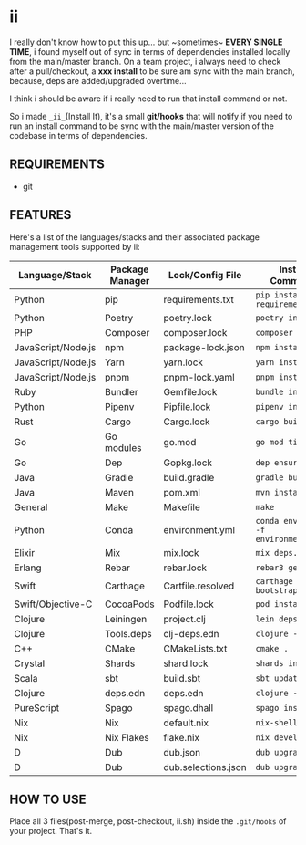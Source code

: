 # ii

I really don't know how to put this up... but ~sometimes~ **EVERY SINGLE TIME**, i found myself out of sync in terms of dependencies installed locally from the main/master branch.
On a team project, i always need to check after a pull/checkout, a **xxx install** to be sure am sync with the main branch, because, deps are added/upgraded overtime...

I think i should be aware if i really need to run that install command or not.

So i made `_ii_`(Install It), it's a small **git/hooks** that will notify if you need to run an install command to be sync with the main/master version of the codebase in terms of dependencies.

## REQUIREMENTS

- git

## FEATURES

Here's a list of the languages/stacks and their associated package management tools supported by ii:

| Language/Stack       | Package Manager           | Lock/Config File         | Install Command                |
|----------------------|---------------------------|--------------------------|--------------------------------|
| Python               | pip                       | requirements.txt         | `pip install -r requirements.txt` |
| Python               | Poetry                    | poetry.lock              | `poetry install`               |
| PHP                  | Composer                  | composer.lock            | `composer install`             |
| JavaScript/Node.js   | npm                       | package-lock.json        | `npm install`                  |
| JavaScript/Node.js   | Yarn                      | yarn.lock                | `yarn install`                 |
| JavaScript/Node.js   | pnpm                      | pnpm-lock.yaml           | `pnpm install`                 |
| Ruby                 | Bundler                   | Gemfile.lock             | `bundle install`               |
| Python               | Pipenv                    | Pipfile.lock             | `pipenv install`               |
| Rust                 | Cargo                     | Cargo.lock               | `cargo build`                  |
| Go                   | Go modules                | go.mod                   | `go mod tidy`                  |
| Go                   | Dep                       | Gopkg.lock               | `dep ensure`                   |
| Java                 | Gradle                    | build.gradle             | `gradle build`                 |
| Java                 | Maven                     | pom.xml                  | `mvn install`                  |
| General              | Make                      | Makefile                 | `make`                         |
| Python               | Conda                     | environment.yml          | `conda env create -f environment.yml` |
| Elixir               | Mix                       | mix.lock                 | `mix deps.get`                 |
| Erlang               | Rebar                     | rebar.lock               | `rebar3 get-deps`              |
| Swift                | Carthage                  | Cartfile.resolved        | `carthage bootstrap`           |
| Swift/Objective-C    | CocoaPods                 | Podfile.lock             | `pod install`                  |
| Clojure              | Leiningen                 | project.clj              | `lein deps`                    |
| Clojure              | Tools.deps                | clj-deps.edn             | `clojure -A:deps`              |
| C++                  | CMake                     | CMakeLists.txt           | `cmake .`                      |
| Crystal              | Shards                    | shard.lock               | `shards install`               |
| Scala                | sbt                       | build.sbt                | `sbt update`                   |
| Clojure              | deps.edn                  | deps.edn                 | `clojure -A:deps`              |
| PureScript           | Spago                     | spago.dhall              | `spago install`                |
| Nix                  | Nix                       | default.nix              | `nix-shell`                    |
| Nix                  | Nix Flakes                | flake.nix                | `nix develop`                  |
| D                    | Dub                       | dub.json                 | `dub upgrade`                  |
| D                    | Dub                       | dub.selections.json      | `dub upgrade`                  |


## HOW TO USE

Place all 3 files(post-merge, post-checkout, ii.sh) inside the `.git/hooks` of your project.
That's it.
